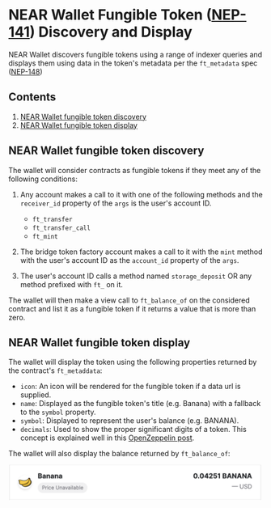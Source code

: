 NEAR Wallet Fungible Token ([NEP-141](https://nomicon.io/Standards/FungibleToken/Core.html)) Discovery and Display
===

NEAR Wallet discovers fungible tokens using a range of indexer queries and displays them using data in the token's metadata per the `ft_metadata` spec ([NEP-148](https://nomicon.io/Standards/FungibleToken/Metadata.html))

## Contents

1. [NEAR Wallet fungible token discovery](#NEAR-Wallet-fungible-token-discovery)
2. [NEAR Wallet fungible token display](#NEAR-Wallet-fungible-token-display)

## NEAR Wallet fungible token discovery
The wallet will consider contracts as fungible tokens if they meet any of the following conditions:

1. Any account makes a call to it with one of the following methods and the `receiver_id` property of the `args` is the user's account ID.
    * `ft_transfer`
    * `ft_transfer_call`
    * `ft_mint`
    
2. The bridge token factory account makes a call to it with the `mint` method with the user's account ID as the `account_id` property of the `args`.
3. The user's account ID calls a method named `storage_deposit` OR any method prefixed with `ft_` on it.

The wallet will then make a view call to `ft_balance_of` on the considered contract and list it as a fungible token if it returns a value that is more than zero.

## NEAR Wallet fungible token display

The wallet will display the token using the following properties returned by the contract's `ft_metaddata`:
* `icon`: An icon will be rendered for the fungible token if a data url is supplied.
* `name`: Displayed as the fungible token's title (e.g. Banana) with a fallback to the `symbol` property.
* `symbol`: Displayed to represent the user's balance (e.g. BANANA).
* `decimals`: Used to show the proper significant digits of a token. This concept is explained well in this [OpenZeppelin post](https://docs.openzeppelin.com/contracts/3.x/erc20#a-note-on-decimals).

The wallet will also display the balance returned by `ft_balance_of`:

<img src="./assets/fungible-token-display.png" width="500">
